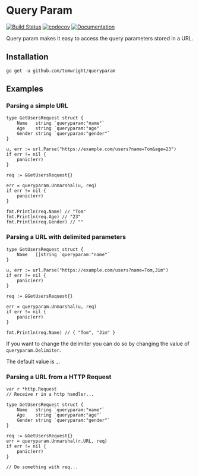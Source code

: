 # Query Param

[![Build Status](https://travis-ci.org/TomWright/queryparam.svg?branch=master)](https://travis-ci.org/TomWright/queryparam)
[![codecov](https://codecov.io/gh/TomWright/queryparam/branch/master/graph/badge.svg)](https://codecov.io/gh/TomWright/queryparam)
[![Documentation](https://godoc.org/github.com/TomWright/queryparam?status.svg)](https://godoc.org/github.com/TomWright/queryparam)

Query param makes it easy to access the query parameters stored in a URL.

## Installation

```
go get -u github.com/tomwright/queryparam
```

## Examples

### Parsing a simple URL
```
type GetUsersRequest struct {
	Name   string `queryparam:"name"`
	Age    string `queryparam:"age"`
	Gender string `queryparam:"gender"`
}

u, err := url.Parse("https://example.com/users?name=Tom&age=23")
if err != nil {
    panic(err)
}

req := &GetUsersRequest{}

err = queryparam.Unmarshal(u, req)
if err != nil {
    panic(err)
}

fmt.Println(req.Name) // "Tom"
fmt.Println(req.Age) // "23"
fmt.Println(req.Gender) // ""
```

### Parsing a URL with delimited parameters
```
type GetUsersRequest struct {
	Name   []string `queryparam:"name"`
}

u, err := url.Parse("https://example.com/users?name=Tom,Jim")
if err != nil {
    panic(err)
}

req := &GetUsersRequest{}

err = queryparam.Unmarshal(u, req)
if err != nil {
    panic(err)
}

fmt.Println(req.Name) // { "Tom", "Jim" }
```

If you want to change the delimiter you can do so by changing the value of `queryparam.Delimiter`.

The default value is `,`.

### Parsing a URL from a HTTP Request
```
var r *http.Request
// Receive r in a http handler...

type GetUsersRequest struct {
	Name   string `queryparam:"name"`
	Age    string `queryparam:"age"`
	Gender string `queryparam:"gender"`
}

req := &GetUsersRequest{}
err = queryparam.Unmarshal(r.URL, req)
if err != nil {
    panic(err)
}

// Do something with req...
```